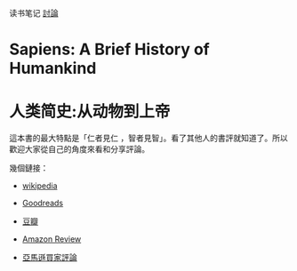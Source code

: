 读书笔记 [討論](https://github.com/steam-maker/steam-maker-forum/issues/43)
 
# Sapiens: A Brief History of Humankind

# 人类简史:从动物到上帝


這本書的最大特點是「仁者見仁 ，智者見智」。看了其他人的書評就知道了。所以歡迎大家從自己的角度來看和分享評論。

幾個鏈接：

- [wikipedia](https://en.m.wikipedia.org/wiki/Sapiens:_A_Brief_History_of_Humankind)

- [Goodreads](http://www.goodreads.com/book/show/23692271-sapiens)

- [豆瓣](https://book.douban.com/subject/25985021)

- [Amazon Review](https://www.amazon.com/gp/aw/reviews/B00ICN066A)

- [亞馬遜買家評論](https://www.amazon.cn/gp/aw/reviews/B00NSGUFCQ)
